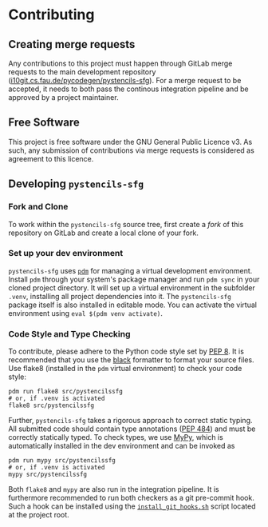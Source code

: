 # Contributing

## Creating merge requests

Any contributions to this project must happen through GitLab merge requests to the main development
repository ([i10git.cs.fau.de/pycodegen/pystencils-sfg](https://i10git.cs.fau.de/pycodegen/pystencils-sfg)).
For a merge request to be accepted, it needs to both pass the continous integration pipeline and be approved by a project maintainer.

## Free Software

This project is free software under the GNU General Public Licence v3.
As such, any submission of contributions via merge requests is considered as agreement to this licence.

## Developing `pystencils-sfg`

### Fork and Clone

To work within the `pystencils-sfg` source tree, first create a *fork* of this repository on GitLab and create
a local clone of your fork.

### Set up your dev environment

`pystencils-sfg` uses [`pdm`](https://pdm-project.org) for managing a virtual development environment.
Install `pdm` through your system's package manager and run `pdm sync` in your cloned project directory.
It will set up a virtual environment in the subfolder `.venv`, installing all project dependencies into it.
The `pystencils-sfg` package itself is also installed in editable mode.
You can activate the virtual environment using `eval $(pdm venv activate)`.

### Code Style and Type Checking

To contribute, please adhere to the Python code style set by [PEP 8](https://peps.python.org/pep-0008/).
It is recommended that you use the [black](https://pypi.org/project/black/) formatter to format your source files.
Use flake8 (installed in the `pdm` virtual environment) to check your code style:

```shell
pdm run flake8 src/pystencilssfg
# or, if .venv is activated
flake8 src/pystencilssfg
```

Further, `pystencils-sfg` takes a rigorous approach to correct static typing.
All submitted code should contain type annotations ([PEP 484](https://peps.python.org/pep-0484/)) and must be
correctly statically typed.
To check types, we use [MyPy](https://www.mypy-lang.org/), which is automatically installed in the dev environment
and can be invoked as

```shell
pdm run mypy src/pystencilssfg
# or, if .venv is activated
mypy src/pystencilssfg
```

Both `flake8` and `mypy` are also run in the integration pipeline.
It is furthermore recommended to run both checkers as a git pre-commit hook.
Such a hook can be installed using the [`install_git_hooks.sh`](install_git_hooks.sh) script located at the project root.

